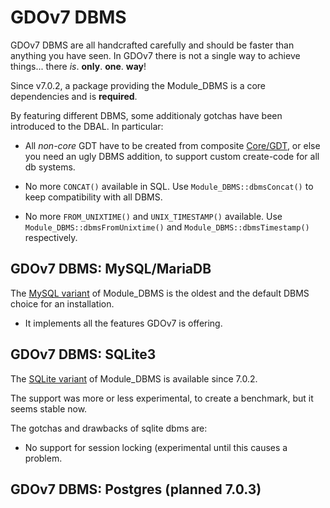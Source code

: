 # GDOv7 DBMS

GDOv7 DBMS are all handcrafted carefully
and should be faster than anything you have seen.
In GDOv7 there is not a single way to achieve things...
there *is*. **only**. **one**. **way**!

Since v7.0.2, a package providing the Module_DBMS
is a core dependencies and is **required**.

By featuring different DBMS, some additionaly gotchas
have been introduced to the DBAL.
In particular:

 - All *non-core* GDT have to be created from composite [Core/GDT](../GDO/Core), or else you need an ugly DBMS addition, to support custom create-code for all db systems.

 - No more `CONCAT()` available in SQL. Use `Module_DBMS::dbmsConcat()` to keep compatibility with all DBMS.
 
 - No more `FROM_UNIXTIME()` and `UNIX_TIMESTAMP()` available. Use `Module_DBMS::dbmsFromUnixtime()` and `Module_DBMS::dbmsTimestamp()` respectively.


## GDOv7 DBMS: MySQL/MariaDB

The
[MySQL variant](https://github.com/gizmore/phpgdo-mysql)
of Module_DBMS is the oldest and the default DBMS choice for an installation.

 - It implements all the features GDOv7 is offering.


## GDOv7 DBMS: SQLite3

The
[SQLite variant](https://github.com/gizmore/phpgdo-sqlite)
of Module_DBMS is available since 7.0.2.

The support was more or less experimental, to create a benchmark, but it seems stable now.

The gotchas and drawbacks of sqlite dbms are:

 - No support for session locking (experimental until this causes a problem.
 

## GDOv7 DBMS: Postgres (planned 7.0.3)

